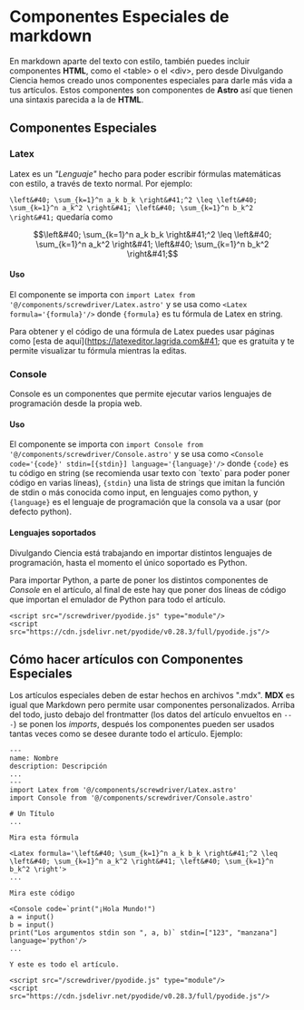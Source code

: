 # Componentes Especiales de markdown

En markdown aparte del texto con estilo, también puedes incluir componentes **HTML**, como el &#60;table&#62; o el &#60;div&#62;, pero desde Divulgando Ciencia hemos creado unos componentes especiales para darle más vida a tus artículos. Estos componentes son componentes de **Astro** así que tienen una sintaxis parecida a la de **HTML**.

## Componentes Especiales 

### Latex

Latex es un *"Lenguaje"* hecho para poder escribir fórmulas matemáticas con estilo, a través de texto normal. Por ejemplo:

`\left&#40; \sum_{k=1}^n a_k b_k \right&#41;^2 \leq \left&#40; \sum_{k=1}^n a_k^2 \right&#41; \left&#40; \sum_{k=1}^n b_k^2 \right&#41;` quedaría como

$$\left&#40; \sum_{k=1}^n a_k b_k \right&#41;^2 \leq \left&#40; \sum_{k=1}^n a_k^2 \right&#41; \left&#40; \sum_{k=1}^n b_k^2 \right&#41;$$

#### Uso

El componente se importa con `import Latex from '@/components/screwdriver/Latex.astro'` y se usa como `<Latex formula='{formula}'/>` donde `{formula}` es tu fórmula de Latex en string.

Para obtener y el código de una fórmula de Latex puedes usar páginas como [esta de aquí]&#40;https://latexeditor.lagrida.com&#41; que es gratuita y te permite visualizar tu fórmula mientras la editas.

### Console

Console es un componentes que permite ejecutar varios lenguajes de programación desde la propia web.

#### Uso

El componente se importa con `import Console from '@/components/screwdriver/Console.astro'` y se usa como `<Console code='{code}' stdin=[{stdin}] language='{language}'/>` donde `{code}` es tu código en string &#40;se recomienda usar texto con &#96;texto&#96; para poder poner código en varias líneas&#41;, `{stdin}` una lista de strings que imitan la función de stdin o más conocida como input, en lenguajes como python, y `{language}` es el lenguaje de programación que la consola va a usar &#40;por defecto python&#41;.

#### Lenguajes soportados

Divulgando Ciencia está trabajando en importar distintos lenguajes de programación, hasta el momento el único soportado es Python.

Para importar Python, a parte de poner los distintos componentes de *Console* en el artículo, al final de este hay que poner dos líneas de código que importan el emulador de Python para todo el artículo.

```
<script src="/screwdriver/pyodide.js" type="module"/>
<script src="https://cdn.jsdelivr.net/pyodide/v0.28.3/full/pyodide.js"/>
```

## Cómo hacer artículos con Componentes Especiales

Los artículos especiales deben de estar hechos en archivos ".mdx". **MDX** es igual que Markdown pero permite usar componentes personalizados. Arriba del todo, justo debajo del frontmatter &#40;los datos del artículo envueltos en `---`&#41; se ponen los *imports*, después los componentes pueden ser usados tantas veces como se desee durante todo el artículo. Ejemplo:

```
---
name: Nombre
description: Descripción
...
---
import Latex from '@/components/screwdriver/Latex.astro'
import Console from '@/components/screwdriver/Console.astro'

# Un Título
...

Mira esta fórmula

<Latex formula='\left&#40; \sum_{k=1}^n a_k b_k \right&#41;^2 \leq \left&#40; \sum_{k=1}^n a_k^2 \right&#41; \left&#40; \sum_{k=1}^n b_k^2 \right'>
...

Mira este código

<Console code=`print("¡Hola Mundo!")
a = input()
b = input()
print("Los argumentos stdin son ", a, b)` stdin=["123", "manzana"] language='python'/>
...

Y este es todo el artículo.

<script src="/screwdriver/pyodide.js" type="module"/>
<script src="https://cdn.jsdelivr.net/pyodide/v0.28.3/full/pyodide.js"/>
```